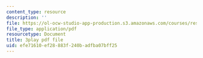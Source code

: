 ```yaml
---
content_type: resource
description: ''
file: https://ol-ocw-studio-app-production.s3.amazonaws.com/courses/res-10-001-making-science-and-engineering-pictures-a-practical-guide-to-presenting-your-work-spring-2016/efe71610ef28883f240badfba07bff25_17VFTJvgBlY.pdf
file_type: application/pdf
resourcetype: Document
title: 3play pdf file
uid: efe71610-ef28-883f-240b-adfba07bff25
---
```

